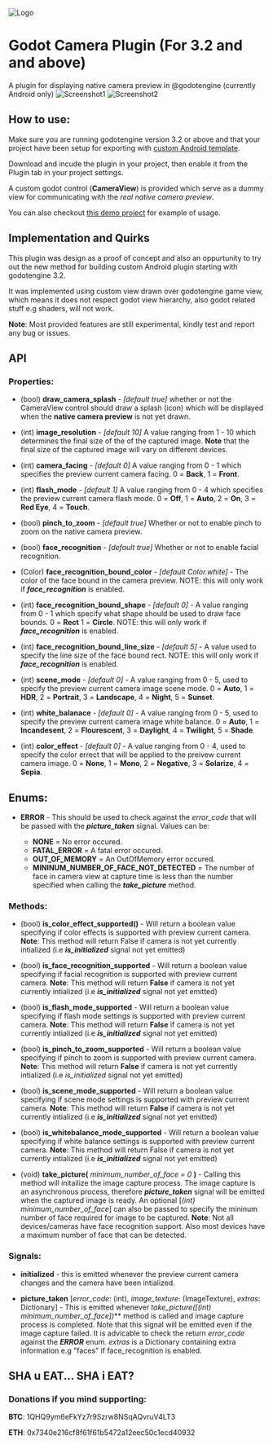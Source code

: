 ![Logo](https://raw.githubusercontent.com/funabab/godot-camera-plugin-demo/master/images/icon_plugin.png)

Godot Camera Plugin (For 3.2 and and above)
=======

A plugin for displaying native camera preview in @godotengine (currently Android only)
![Screenshot1](https://raw.githubusercontent.com/funabab/godot-camera-plugin-demo/master/images/Screenshot1.png)
![Screenshot2](https://raw.githubusercontent.com/funabab/godot-camera-plugin-demo/master/images/Screenshot2.png)

## How to use:
Make sure you are running godotengine version 3.2 or above and that your project have been setup for exporting with [custom Android template](https://docs.godotengine.org/en/latest/getting_started/workflow/export/android_custom_build.html).

Download and incude the plugin in your project, then enable it from the Plugin tab in your project settings.

A custom godot control (**CameraView**) is provided which serve as a dummy view for communicating with the *real native camera preview*.

You can also checkout [this demo project](http://github.com/funabab/godot-camera-plugin-demo/) for example of usage.

## Implementation and Quirks
This plugin was design as a proof of concept and also an oppurtunity to try out the new method for building custom Android plugin starting with godotengine 3.2.

It was implemented using custom view drawn over godotengine game view, which means it does not respect godot view hierarchy, also godot related stuff e.g shaders, will not work.

**Note**: Most provided features are still experimental, kindly test and report any bug or issues.

## API
### Properties:
* (bool) **draw_camera_splash**  - *[default true]* whether or not the CameraView control should draw a splash (icon) which will be displayed when the **native camera preview** is not yet drawn.

* (int) **image_resolution** - *[default 10]* A value ranging from 1 - 10 which determines the final size of the of the captured image. **Note** that the final size of the captured image will vary on different devices.

* (int) **camera_facing** - *[default 0]* A value ranging from 0 - 1 which specifies the preview current camera facing. 0 = **Back**, 1 = **Front**.

* (int) **flash_mode** - *[default 1]* A value ranging from 0 - 4 which specifies the preview current camera flash mode. 0 = **Off**, 1 = **Auto**, 2 = **On**, 3 = **Red Eye**, 4 = **Touch**.

* (bool) **pinch_to_zoom** - *[default true]* Whether or not to enable pinch to zoom on the native camera preview.

* (bool) **face_recognition** - *[default true]* Whether or not to enable facial recognition.

* (Color) **face_recognition_bound_color** - *[default Color.white]* - The color of the face bound in the camera preview. NOTE: this will only work if ***face_recognition*** is enabled.

* (int) **face_recognition_bound_shape** - *[default 0]* - A value ranging from 0 - 1 which specify what shape should be used to draw face bounds. 0 = **Rect** 1 = **Circle**. NOTE: this will only work if ***face_recognition*** is enabled.

* (int) **face_recognition_bound_line_size** - *[default 5]* - A value used to specify the line size of the face bound rect. NOTE: this will only work if ***face_recognition*** is enabled.

* (int) **scene_mode** - *[default 0]* - A value ranging from 0 - 5, used to specify the preview current camera image scene mode. 0 = **Auto**, 1 = **HDR**, 2 = **Portrait**, 3 = **Landscape**, 4 = **Night**, 5 = **Sunset**.

* (int) **white_balanace** - *[default 0]* - A value ranging from 0 - 5, used to specify the preview current camera image white balance. 0 = **Auto**, 1 = **Incandesent**, 2 = **Flourescent**, 3 = **Daylight**, 4 = **Twilight**, 5 = **Shade**.

* (int) **color_effect** - *[default 0]* - A value ranging from 0 - 4, used to specify the color errect that will be applied to the preivew current camera image. 0 = **None**, 1 = **Mono**, 2 = **Negative**, 3 = **Solarize**, 4 = **Sepia**.

## Enums:
* **ERROR** - This should be used to check against the *error_code* that will be passed with the ***picture_taken*** signal. Values can be:

    * **NONE** = No error occured.
    * **FATAL_ERROR** = A fatal error occured.
    * **OUT_OF_MEMORY** = An OutOfMemory error occured.
    * **MININUM_NUMBER_OF_FACE_NOT_DETECTED** = The number of face in camera view at capture time is less than the number specified when calling the ***take_picture*** method.

### Methods:
* (bool) **is_color_effect_supported()** - Will return a boolean value specifying if color effects is supported with preview current camera. **Note**: This method will return False if camera is not yet currently intialized (i.e ***is_initialized*** signal not yet emitted)

* (bool) **is_face_recognition_supported** - Will return a boolean value specifying if facial recognition is supported with preview current camera. **Note**: This method will return **False** if camera is not yet currently intialized (i.e ***is_initialized*** signal not yet emitted)

* (bool) **is_flash_mode_supported** - Will return a boolean value specifying if flash mode settings is supported with preview current camera. **Note**: This method will return **False** if camera is not yet currently intialized (i.e ***is_initialized*** signal not yet emitted)

* (bool) **is_pinch_to_zoom_supported** - Will return a boolean value specifying if pinch to zoom is supported with preview current camera. **Note**: This method will return **False** if camera is not yet currently intialized (i.e *is_initialized* signal not yet emitted)

* (bool) **is_scene_mode_supported** - Will return a boolean value specifying if scene mode settings is supported with preview current camera. **Note**: This method will return **False** if camera is not yet currently intialized (i.e ***is_initialized*** signal not yet emitted)

* (bool) **is_whitebalance_mode_supported** - Will return a boolean value specifying if white balance settings is supported with preview current camera. **Note**: This method will return False if camera is not yet currently intialized (i.e ***is_initialized*** signal not yet emitted)

* (void) **take_picture(** *minimum_number_of_face = 0* **)** - Calling this method will initailize the image capture process. The image capture is an asynchronous process, therefore ***picture_taken*** signal will be emitted when the captured image is ready. An optional [*(int)* *minimum_number_of_face*] can also be passed to specify the mininum number of face required for image to be captured. **Note**: Not all devices/cameras have face recognition support. Also most devices have a maximum number of face that can be detected.

### Signals:
* **initialized** - this is emitted whenever the preview current camera changes and the camera have been intialized.

* **picture_taken** [*error_code*: (int), *image_texture*: (ImageTexture), *extras*: Dictionary] - This is emitted whenever ***take_picture([*(int)* *minimum_number_of_face*])*** method is called and image capture process is completed. Note that this signal will be emitted even if the image capture failed. It is advicable to check the return *error_code* against the ***ERROR*** enum. *extras* is a Dictionary containing extra information e.g "faces" if face_recognition is enabled.


## SHA u EAT... SHA i EAT?
### Donations if you mind supporting:
**BTC**: 1QHQ9ym6eFkYz7r9Szrw8NSqAQvruV4LT3

**ETH**: 0x7340e216cf8f61f61b5472a12eec50c1ecd40932